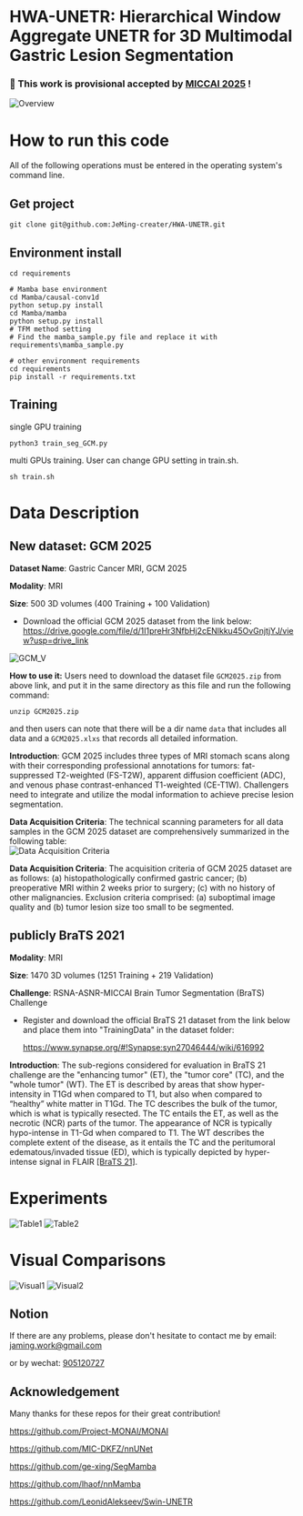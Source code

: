 # HWA-UNETR: Hierarchical Window Aggregate UNETR for 3D Multimodal Gastric Lesion Segmentation

### 🎉 This work is provisional accepted by [MICCAI 2025](https://conferences.miccai.org/2025/en/default.asp) !



![Overview](./img/Overview.jpg)

# How to run this code
All of the following operations must be entered in the operating system's command line.

## Get project
```
git clone git@github.com:JeMing-creater/HWA-UNETR.git
```

## Environment install
```
cd requirements

# Mamba base environment
cd Mamba/causal-conv1d
python setup.py install
cd Mamba/mamba
python setup.py install
# TFM method setting
# Find the mamba_sample.py file and replace it with requirements\mamba_sample.py

# other environment requirements
cd requirements
pip install -r requirements.txt
```
## Training
single GPU training
```
python3 train_seg_GCM.py
```
multi GPUs training. User can change GPU setting in train.sh. 
```
sh train.sh
```


# Data Description
## New dataset:  GCM 2025
**Dataset Name**: Gastric Cancer MRI, GCM 2025

**Modality**: MRI

**Size**: 500 3D volumes (400 Training + 100 Validation)

- Download the official GCM 2025 dataset from the link below: <br>
    https://drive.google.com/file/d/1I1preHr3NfbHj2cENlkku45OvGnjtjYJ/view?usp=drive_link

![GCM_V](./img/GCM_V.jpg)

**How to use it:**
Users need to download the dataset file `GCM2025.zip` from above link, and put it in the same directory as this file and run the following command:
```
unzip GCM2025.zip
```
and then users can note that there will be a dir name `data` that includes all data and a `GCM2025.xlxs` that records all detailed information.

**Introduction**: GCM 2025 includes three types of MRI stomach scans along with their corresponding professional annotations for tumors: fat-suppressed T2-weighted (FS-T2W), apparent diffusion coefficient (ADC), and venous phase contrast-enhanced T1-weighted (CE-T1W). Challengers need to integrate and utilize the modal information to achieve precise lesion segmentation.

**Data Acquisition Criteria**: The technical scanning parameters for all data samples in the GCM 2025 dataset are comprehensively summarized in the following table:<br>
![Data Acquisition Criteria](./img/DAC.jpg)

**Data Acquisition Criteria**: The acquisition criteria of GCM 2025 dataset are as follows: (a) histopathologically confirmed gastric cancer; (b) preoperative MRI within 2 weeks prior to surgery; (c) with no history of other malignancies. Exclusion criteria comprised: (a) suboptimal image quality and (b) tumor lesion size too small to be segmented. <br>



## publicly BraTS 2021

**Modality**: MRI

**Size**: 1470 3D volumes (1251 Training + 219 Validation)

**Challenge**: RSNA-ASNR-MICCAI Brain Tumor Segmentation (BraTS) Challenge

- Register and download the official BraTS 21 dataset from the link below and place them into "TrainingData" in the dataset folder:

  https://www.synapse.org/#!Synapse:syn27046444/wiki/616992

**Introduction**: The sub-regions considered for evaluation in BraTS 21 challenge are the "enhancing tumor" (ET), the "tumor core" (TC), and the "whole tumor" (WT). The ET is described by areas that show hyper-intensity in T1Gd when compared to T1, but also when compared to “healthy” white matter in T1Gd. The TC describes the bulk of the tumor, which is what is typically resected. The TC entails the ET, as well as the necrotic (NCR) parts of the tumor. The appearance of NCR is typically hypo-intense in T1-Gd when compared to T1. The WT describes the complete extent of the disease, as it entails the TC and the peritumoral edematous/invaded tissue (ED), which is typically depicted by hyper-intense signal in FLAIR [[BraTS 21]](http://braintumorsegmentation.org/).

# Experiments
![Table1](./img/Table1.jpg)
![Table2](./img/Table2.jpg)

# Visual Comparisons 
![Visual1](./img/Visual.png)
![Visual2](./img/Heatmap.png)

## Notion
If there are any problems, please don't hesitate to contact me by email: [jaming.work@gmail.com
](mailto:jaming.work@gmail.com
)

or by wechat: [905120727](mailto:905120727)

## Acknowledgement
Many thanks for these repos for their great contribution!

https://github.com/Project-MONAI/MONAI

https://github.com/MIC-DKFZ/nnUNet

https://github.com/ge-xing/SegMamba

https://github.com/lhaof/nnMamba

https://github.com/LeonidAlekseev/Swin-UNETR


